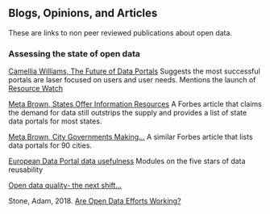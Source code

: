 ## Blogs, Opinions, and Articles

These are links to non peer reviewed publications about open data.


### Assessing the state of open data

[Camellia Williams, The Future of Data Portals](https://medium.com/vizzuality-blog/the-future-of-data-portals-1a9a20b20164) Suggests the most successful portals are laser focused on users and user needs. Mentions the launch of [Resource Watch](https://resourcewatch.org/)

[Meta Brown, States Offer Information Resources](https://www.forbes.com/sites/metabrown/2018/04/30/us-states-offer-information-resources-50-open-data-portals/#7f6b35005225)  A Forbes article that claims the demand for data still outstrips the supply and provides a list of state data portals for most states.

[Meta Brown, City Governments Making...](https://www.forbes.com/sites/metabrown/2018/04/29/city-governments-making-public-data-easier-to-get-90-municipal-open-data-portals/#11be527d5a0d) A similar Forbes article that lists data portals for 90 cities.

[European Data Portal data usefulness](https://www.europeandataportal.eu/elearning/en/module10/#/id/co-01)  Modules on the five stars of data reusability

[Open data quality- the next shift...](https://blog.okfn.org/2017/05/31/open-data-quality-the-next-shift-in-open-data/)

Stone, Adam, 2018. [Are Open Data Efforts Working?](https://www.govtech.com/data/Are-Open-Data-Efforts-Working.html)
